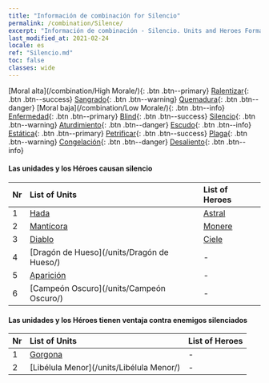 ```yaml
---
title: "Información de combinación for Silencio"
permalink: /combination/Silence/
excerpt: "Información de combinación - Silencio. Units and Heroes Formation."
last_modified_at: 2021-02-24
locale: es
ref: "Silencio.md"
toc: false
classes: wide
---
```


  [Moral alta](/combination/High Morale/){: .btn .btn--primary} [Ralentizar](/combination/Slow/){: .btn .btn--success} [Sangrado](/combination/Bleeding/){: .btn .btn--warning} [Quemadura](/combination/Burning/){: .btn .btn--danger} [Moral baja](/combination/Low Morale/){: .btn .btn--info} [Enfermedad](/combination/Disease/){: .btn .btn--primary} [Blind](/combination/Blind/){: .btn .btn--success} [Silencio](/combination/Silence/){: .btn .btn--warning} [Aturdimiento](/combination/Stun/){: .btn .btn--danger} [Escudo](/combination/Shield/){: .btn .btn--info} [Estática](/combination/Static/){: .btn .btn--primary} [Petrificar](/combination/Petrify/){: .btn .btn--success} [Plaga](/combination/Plague/){: .btn .btn--warning} [Congelación](/combination/Freeze/){: .btn .btn--danger} [Desaliento](/combination/Deterrence/){: .btn .btn--info} 


#### Las unidades y los Héroes causan silencio

  | Nr |  List of Units  | List of Heroes | 
  |:---|:----------------|:---------------| 
  | 1 | [Hada](/units/Hada/) | [Astral](/heroes/Astral/) |
  | 2 | [Mantícora](/units/Mantícora/) | [Monere](/heroes/Monere/) |
  | 3 | [Diablo](/units/Diablo/) | [Ciele](/heroes/Ciele/) |
  | 4 | [Dragón de Hueso](/units/Dragón de Hueso/) | - |
  | 5 | [Aparición](/units/Aparición/) | - |
  | 6 | [Campeón Oscuro](/units/Campeón Oscuro/) | - |


#### Las unidades y los Héroes tienen ventaja contra enemigos silenciados

  | Nr |  List of Units  | List of Heroes | 
  |:---|:----------------|:---------------| 
  | 1 | [Gorgona](/units/Gorgona/) | - |
  | 2 | [Libélula Menor](/units/Libélula Menor/) | - |
